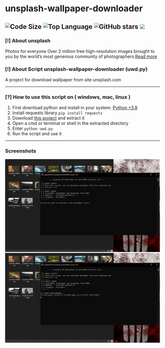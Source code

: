 # unsplash-wallpaper-downloader
![Code Size](https://img.shields.io/github/languages/code-size/aliilapro/unsplash-wallpaper-downloader) ![Top Language](https://img.shields.io/github/languages/top/aliilapro/unsplash-wallpaper-downloader) ![GitHub stars](https://img.shields.io/github/stars/aliilapro/unsplash-wallpaper-downloader) ![](https://img.shields.io/badge/The%20Long%20Hope-%F0%9F%98%8E%E2%9C%8C-green)
--------------------------------------------------------------------

### [!] About unsplash
Photos for everyone
Over 2 million free high-resolution images brought to you by the world’s most generous community of photographers.[Read more](https://unsplash.com/about)

### [!] About Script unsplash-wallpaper-downloader (uwd.py)
A project for download wallpaper from site unsplash.com

--------------------------------------------------------------------
### [?] How to use this script on ( windows, mac, linux )
1. First download python and install in your system. [Python +3.8](https://www.python.org/downloads/)
2. Install requests library `pip install requests`
3. Download [this project](https://codeload.github.com/ALIILAPRO/unsplash-wallpaper-downloader/zip/main) and extract it
4. Open a cmd or terminal or shell in the extracted directory
5. Enter `python uwd.py`
6. Run the script and use it
--------------------------------------------------------------------
### Screenshots
![](https://github.com/ALIILAPRO/unsplash-wallpaper-downloader/blob/main/sc/sc%20(1).png)
![](https://github.com/ALIILAPRO/unsplash-wallpaper-downloader/blob/main/sc/sc%20(2).png)
